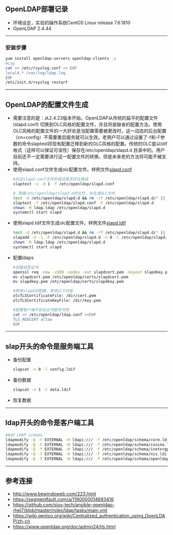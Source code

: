 ## OpenLDAP部署记录
* 环境设定，实验的操作系统CentOS Linux release 7.6.1810
* OpenLDAP 2.4.44
---
### 安装步骤
```bash
yum install openldap-servers openldap-clients -y
#Log
cat >> /etc/rsyslog.conf << EOF
local4.* /var/log/ldap.log
EOF
/etc/init.d/rsyslog restart
```
---
## OpenLDAP的配置文件生成
- 需要注意的是：从2.4.23版本开始，OpenLDAP从传统的扁平的配置文件(slapd.conf) 切换到OLC风格的配置文件，并且将是缺省的配置方法。使用OLC风格的配置文件的一大好处是当配置需要被更改时，这一动态的后台配置（cn=config）不需要重启服务就可以生效。老用户可以通过设置了-f和-F参数的命令slaptest将现有配置迁移到新的OLC风格的配置。传统的OLC是以ldif格式（这样可以保证可读性）保存在/etc/openldap/slapd.d 目录中的。用户目前还不一定需要进行这一配置文件的转换，但是未来老的方法将可能不被支持。
- 使用slapd.conf文件生成olc配置文件。样例文件[slapd.conf](conf/slapd.conf)
  ```bash
  #验证slapd.conf文件的语法是否存在错误
  slaptest -v -d 1 -f /etc/openldap/slapd.conf

  # 清理/etc/openldap/slapd.d的文件，并生成OLC文件
  test -d /etc/openldap/slapd.d && rm -rf /etc/openldap/slapd.d/* || mkdir /etc/openldap/slapd.d
  slaptest -f /etc/openldap/slapd.conf -F /etc/openldap/slapd.d
  chown -R ldap.ldap /etc/openldap/slapd.d
  systemctl start slapd
  ```
- 使用slapd.ldif文件生成olc配置文件。样例文件[slapd.ldif](conf/slapd.ldif)
  ```bash
  test -d /etc/openldap/slapd.d && rm -rf /etc/openldap/slapd.d/* || mkdir /etc/openldap/slapd.d
  slapadd -d -1 -F /etc/openldap/slapd.d -n 0 -l /etc/openldap/slapd.ldif
  chown -R ldap.ldap /etc/openldap/slapd.d
  systemctl start slapd
  ```
- 配置ldaps
  ```bash
  #创建自签证书
  openssl req -new -x509 -nodes -out slapdcert.pem -keyout slapdkey.pem -days 365
  mv slapdcert.pem /etc/openldap/certs/slapdcert.pem
  mv slapdkey.pem /etc/openldap/certs/slapdkey.pem

  #修改slapd的配置，修改以下内容
  olcTLSCertificateFile: /dir/cert.pem
  olcTLSCertificateKeyFile: /dir/key.pem

  #配置客户端不验证证书是否可用
  cat >> /etc/openldap/ldap.conf <<EOF
  TLS_REQCERT allow
  EOF
  ```
---
## slap开头的命令是服务端工具
- 备份配置
  ```bash
  slapcat -n 0 -l config.ldif
  ```
- 备份数据
  ```bash
  slapcat -n 1 -l data.ldif
  ```
- 恢复数据
---
## ldap开头的命令是客户端工具
```bash
#Add LDAP schema
ldapmodify -Q -Y EXTERNAL -H ldapi:/// -f /etc/openldap/schema/core.ldif
ldapmodify -Q -Y EXTERNAL -H ldapi:/// -f /etc/openldap/schema/cosine.ldif
ldapmodify -Q -Y EXTERNAL -H ldapi:/// -f /etc/openldap/schema/inetorgperson.ldif
ldapmodify -Q -Y EXTERNAL -H ldapi:/// -f /etc/openldap/schema/nis.ldif
ldapmodify -Q -Y EXTERNAL -H ldapi:/// -f /etc/openldap/schema/openldap.ldif
```
---
## 参考连接
* http://www.bewindoweb.com/223.html
* https://segmentfault.com/a/1190000014683418
* https://github.com/sios-tech/ansible-openldap-rhel7/blob/master/roles/ldap/tasks/main.yml
* https://wiki.gentoo.org/wiki/Centralized_authentication_using_OpenLDAP/zh-cn
* https://www.openldap.org/doc/admin24/tls.html